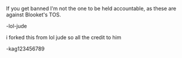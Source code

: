 If you get banned I'm not the one to be held accountable, as these are against Blooket's TOS.

-lol-jude

i forked this from lol jude so all the credit to him

-kag123456789
